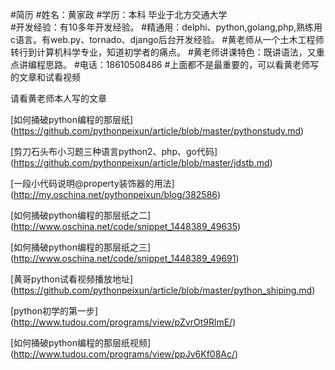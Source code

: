 #简历
#姓名：黄家政
#学历：本科  毕业于北方交通大学         
#开发经验：有10多年开发经验。
#精通用：delphi、python,golang,php,熟练用c语言。有web.py、tornado、django后台开发经验。
#黄老师从一个土木工程师转行到计算机科学专业，知道初学者的痛点。
#黄老师讲课特色：既讲语法，又重点讲编程思路。
#电话：18610508486
#上面都不是最重要的，可以看黄老师写的文章和试看视频

请看黄老师本人写的文章  

[如何捅破python编程的那层纸]
(https://github.com/pythonpeixun/article/blob/master/pythonstudy.md)

[剪刀石头布小习题三种语言python2、php、go代码]
(https://github.com/pythonpeixun/article/blob/master/jdstb.md)  

[一段小代码说明@property装饰器的用法]
(http://my.oschina.net/pythonpeixun/blog/382586)


[如何捅破python编程的那层纸之二]
(http://www.oschina.net/code/snippet_1448389_49635)

[如何捅破python编程的那层纸之三]
(http://www.oschina.net/code/snippet_1448389_49691)


[黄哥python试看视频播放地址]
(https://github.com/pythonpeixun/article/blob/master/python_shiping.md)  

[python初学的第一步]
(http://www.tudou.com/programs/view/pZvrOt9RlmE/)

[如何捅破python编程的那层纸视频]
(http://www.tudou.com/programs/view/ppJv6Kf08Ac/)
